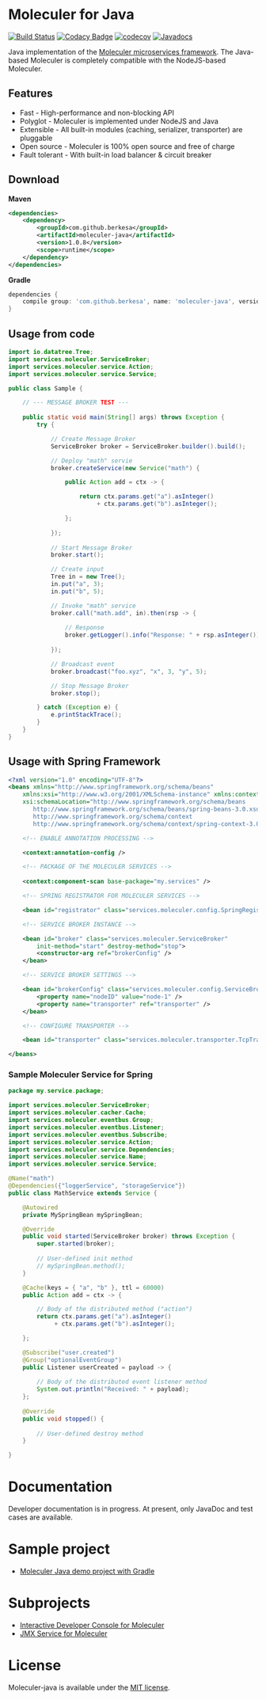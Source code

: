 # Moleculer for Java

[![Build Status](https://travis-ci.org/moleculer-java/moleculer-java.svg?branch=master)](https://travis-ci.org/moleculer-java/moleculer-java)
[![Codacy Badge](https://api.codacy.com/project/badge/Grade/b26c4ff30c6b4cb4a5536b5c1de0c317)](https://www.codacy.com/app/berkesa/moleculer-java?utm_source=github.com&amp;utm_medium=referral&amp;utm_content=moleculer-java/moleculer-java&amp;utm_campaign=Badge_Grade)
[![codecov](https://codecov.io/gh/moleculer-java/moleculer-java/branch/master/graph/badge.svg)](https://codecov.io/gh/moleculer-java/moleculer-java)
[![Javadocs](https://www.javadoc.io/badge/com.github.berkesa/moleculer-java.svg)](https://www.javadoc.io/doc/com.github.berkesa/moleculer-java)

Java implementation of the [Moleculer microservices framework](http://moleculer.services/).
The Java-based Moleculer is completely compatible with the NodeJS-based Moleculer.

## Features

* Fast - High-performance and non-blocking API
* Polyglot - Moleculer is implemented under NodeJS and Java
* Extensible - All built-in modules (caching, serializer, transporter) are pluggable
* Open source - Moleculer is 100% open source and free of charge
* Fault tolerant - With built-in load balancer &amp; circuit breaker

## Download

**Maven**

```xml
<dependencies>
	<dependency>
		<groupId>com.github.berkesa</groupId>
		<artifactId>moleculer-java</artifactId>
		<version>1.0.8</version>
		<scope>runtime</scope>
	</dependency>
</dependencies>
```

**Gradle**

```gradle
dependencies {
	compile group: 'com.github.berkesa', name: 'moleculer-java', version: '1.0.8' 
}
```

## Usage from code

```java
import io.datatree.Tree;
import services.moleculer.ServiceBroker;
import services.moleculer.service.Action;
import services.moleculer.service.Service;

public class Sample {

	// --- MESSAGE BROKER TEST ---
	
	public static void main(String[] args) throws Exception {
		try {

			// Create Message Broker
			ServiceBroker broker = ServiceBroker.builder().build();

			// Deploy "math" servie
			broker.createService(new Service("math") {

				public Action add = ctx -> {

					return ctx.params.get("a").asInteger()
						 + ctx.params.get("b").asInteger();

				};
			
			});
						
			// Start Message Broker
			broker.start();

			// Create input
			Tree in = new Tree();
			in.put("a", 3);
			in.put("b", 5);

			// Invoke "math" service
			broker.call("math.add", in).then(rsp -> {
				
				// Response
				broker.getLogger().info("Response: " + rsp.asInteger());
				
			});

			// Broadcast event
			broker.broadcast("foo.xyz", "x", 3, "y", 5);

			// Stop Message Broker
			broker.stop();

		} catch (Exception e) {
			e.printStackTrace();
		}
	}
}
```

## Usage with Spring Framework

```xml
<?xml version="1.0" encoding="UTF-8"?>
<beans xmlns="http://www.springframework.org/schema/beans"
	xmlns:xsi="http://www.w3.org/2001/XMLSchema-instance" xmlns:context="http://www.springframework.org/schema/context"
	xsi:schemaLocation="http://www.springframework.org/schema/beans
	   http://www.springframework.org/schema/beans/spring-beans-3.0.xsd
	   http://www.springframework.org/schema/context
	   http://www.springframework.org/schema/context/spring-context-3.0.xsd">

	<!-- ENABLE ANNOTATION PROCESSING -->

	<context:annotation-config />

	<!-- PACKAGE OF THE MOLECULER SERVICES -->
	
	<context:component-scan base-package="my.services" />

	<!-- SPRING REGISTRATOR FOR MOLECULER SERVICES -->

	<bean id="registrator" class="services.moleculer.config.SpringRegistrator" depends-on="broker" />

	<!-- SERVICE BROKER INSTANCE -->

	<bean id="broker" class="services.moleculer.ServiceBroker"
		init-method="start" destroy-method="stop">
		<constructor-arg ref="brokerConfig" />
	</bean>

	<!-- SERVICE BROKER SETTINGS -->

	<bean id="brokerConfig" class="services.moleculer.config.ServiceBrokerConfig">
		<property name="nodeID" value="node-1" />
		<property name="transporter" ref="transporter" />
	</bean>

	<!-- CONFIGURE TRANSPORTER -->

	<bean id="transporter" class="services.moleculer.transporter.TcpTransporter" />

</beans>
```

### Sample Moleculer Service for Spring

```java
package my.service.package;

import services.moleculer.ServiceBroker;
import services.moleculer.cacher.Cache;
import services.moleculer.eventbus.Group;
import services.moleculer.eventbus.Listener;
import services.moleculer.eventbus.Subscribe;
import services.moleculer.service.Action;
import services.moleculer.service.Dependencies;
import services.moleculer.service.Name;
import services.moleculer.service.Service;

@Name("math")
@Dependencies({"loggerService", "storageService"})
public class MathService extends Service {

	@Autowired
	private MySpringBean mySpringBean;

	@Override
	public void started(ServiceBroker broker) throws Exception {
		super.started(broker);
		
		// User-defined init method
		// mySpringBean.method();
	}

	@Cache(keys = { "a", "b" }, ttl = 60000)
	public Action add = ctx -> {

		// Body of the distributed method ("action")
		return ctx.params.get("a").asInteger()
			 + ctx.params.get("b").asInteger();

	};

	@Subscribe("user.created")
	@Group("optionalEventGroup")
	public Listener userCreated = payload -> {
		
		// Body of the distributed event listener method
		System.out.println("Received: " + payload);
	};
	
	@Override
	public void stopped() {
		
		// User-defined destroy method
	}

}
```

# Documentation
Developer documentation is in progress. At present, only JavaDoc and test cases are available.

# Sample project

* [Moleculer Java demo project with Gradle](https://github.com/moleculer-java/moleculer-java-gradle-demo/)

# Subprojects

* [Interactive Developer Console for Moleculer](https://moleculer-java.github.io/moleculer-java-repl/)
* [JMX Service for Moleculer](https://moleculer-java.github.io/moleculer-java-jmx/)

# License
Moleculer-java is available under the [MIT license](https://tldrlegal.com/license/mit-license).
